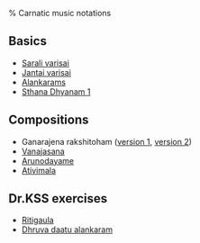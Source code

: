 % Carnatic music notations

## Basics

- [Sarali varisai](saralivarisai.html)
- [Jantai varisai](jantai.html)
- [Alankarams](alankarams.html)
- [Sthana Dhyanam 1](sthanadhyanam1.html)

## Compositions

- Ganarajena rakshitoham ([version 1](ganarajena.html), [version 2](ganarajena2.html))
- [Vanajasana](vanajasana.html)
- [Arunodayame](arunodayame.html)
- [Ativimala](ativimala.html)

## Dr.KSS exercises

- [Ritigaula](ritigaula-exercises.html)
- [Dhruva daatu alankaram](dhruva-daatu-alankara.html)
